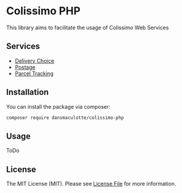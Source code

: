 # Colissimo PHP

This library aims to facilitate the usage of Colissimo Web Services

## Services

- [Delivery Choice](https://www.colissimo.entreprise.laposte.fr/system/files/imagescontent/docs/spec_ws_livraison.pdf)
- [Postage](https://www.colissimo.entreprise.laposte.fr/system/files/imagescontent/docs/spec_ws_affranchissement.pdf)
- [Parcel Tracking](https://www.colissimo.entreprise.laposte.fr/system/files/imagescontent/docs/spec_ws_suivi.pdf)

## Installation

You can install the package via composer:

``` bash
composer require dansmaculotte/colissimo-php
```

## Usage

ToDo

## License

The MIT License (MIT). Please see [License File](LICENSE.md) for more information.
